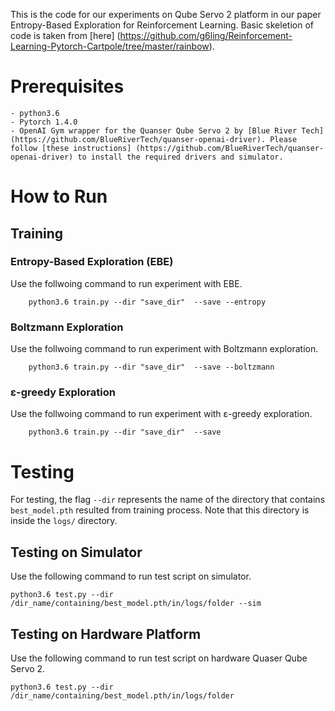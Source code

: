 This is the code for our experiments on Qube Servo 2 platform in our paper Entropy-Based Exploration for Reinforcement Learning. Basic skeletion of code is taken from [here] (https://github.com/g6ling/Reinforcement-Learning-Pytorch-Cartpole/tree/master/rainbow).


# Prerequisites
	- python3.6
	- Pytorch 1.4.0
	- OpenAI Gym wrapper for the Quanser Qube Servo 2 by [Blue River Tech] (https://github.com/BlueRiverTech/quanser-openai-driver). Please follow [these instructions] (https://github.com/BlueRiverTech/quanser-openai-driver) to install the required drivers and simulator.

# How to Run

## Training

### Entropy-Based Exploration (EBE)

Use the follwoing command to run experiment with EBE.

```
	python3.6 train.py --dir "save_dir"  --save --entropy
```

### Boltzmann Exploration

Use the follwoing command to run experiment with Boltzmann exploration.

```
	python3.6 train.py --dir "save_dir"  --save --boltzmann
```

### ε-greedy Exploration

Use the follwoing command to run experiment with ε-greedy exploration.

```
	python3.6 train.py --dir "save_dir"  --save
```

# Testing

For testing, the flag `--dir` represents the name of the directory that contains `best_model.pth` resulted from training process. Note that this directory is inside the `logs/` directory.
## Testing on Simulator

Use the following command to run test script on simulator.
```
python3.6 test.py --dir /dir_name/containing/best_model.pth/in/logs/folder --sim
```

## Testing on Hardware Platform

Use the following command to run test script on hardware Quaser Qube Servo 2.

```
python3.6 test.py --dir /dir_name/containing/best_model.pth/in/logs/folder
```

